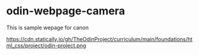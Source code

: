 # odin-webpage-camera
This is sample wepage for canon


https://cdn.statically.io/gh/TheOdinProject/curriculum/main/foundations/html_css/project/odin-project.png
